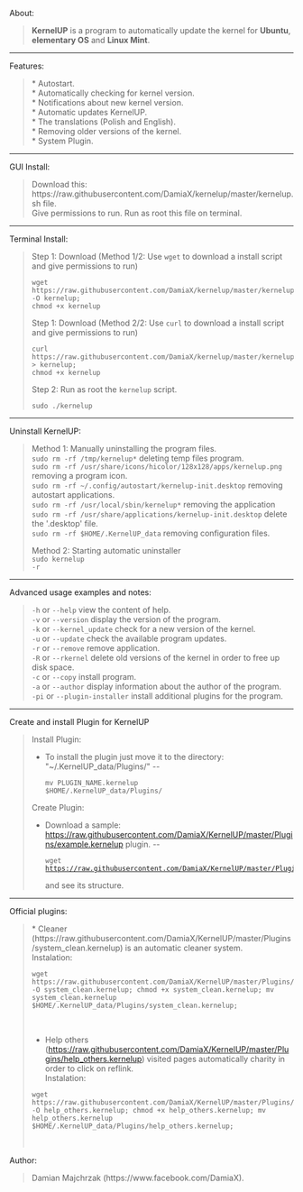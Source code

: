 About:<blockquote>
**KernelUP** is a program to automatically update the kernel for **Ubuntu**, **elementary OS** and **Linux Mint**.
</blockquote>
<hr>
Features:<br>
<blockquote>
* Autostart.<br>
* Automatically checking for kernel version.<br>
* Notifications about new kernel version.<br>
* Automatic updates KernelUP.<br>
* The translations (Polish and English).<br>
* Removing older versions of the kernel.<br>
* System Plugin.<br>

</blockquote>
<hr>
GUI Install:<br>
<blockquote>
Download this: https://raw.githubusercontent.com/DamiaX/kernelup/master/kernelup.sh file.<br>
Give permissions to run.
Run as root this file on terminal.
</blockquote>
<hr>
Terminal Install:<br>
<blockquote>
Step 1: Download (Method 1/2: Use <code>wget</code> to download a install script and give permissions to run)
<pre><code>wget https://raw.githubusercontent.com/DamiaX/kernelup/master/kernelup.sh -O kernelup; 
chmod +x kernelup</code></pre>

Step 1: Download (Method 2/2: Use <code>curl</code> to download a install script and give permissions to run)
<pre><code>curl https://raw.githubusercontent.com/DamiaX/kernelup/master/kernelup.sh > kernelup;
chmod +x kernelup</code></pre>

Step 2: Run as root the <code>kernelup</code> script.
<pre><code>sudo ./kernelup</code></pre>
</blockquote>
<hr>
Uninstall KernelUP:<br>
<blockquote>
Method 1: Manually uninstalling the program files.<br>
<code>sudo rm -rf /tmp/kernelup*</code> deleting temp files program.<br>
<code>sudo rm -rf /usr/share/icons/hicolor/128x128/apps/kernelup.png</code> removing a program icon.<br>
<code>sudo rm -rf ~/.config/autostart/kernelup-init.desktop</code> removing autostart applications.<br>
<code>sudo rm -rf /usr/local/sbin/kernelup*</code> removing the application<br>
<code>sudo rm -rf /usr/share/applications/kernelup-init.desktop</code> delete the '.desktop' file.<br>
<code>sudo rm -rf $HOME/.KernelUP_data</code> removing configuration files.<br>
      
Method 2: Starting automatic uninstaller<br>
<code>sudo kernelup -r</code><br>
</blockquote>
<hr>
Advanced usage examples and notes:<blockquote>
<code>-h</code> or <code>--help</code> view the content of help.<br>
<code>-v</code> or <code>--version</code> display the version of the program.<br>
<code>-k</code> or <code>--kernel_update</code> check for a new version of the kernel.<br>
<code>-u</code> or <code>--update</code> check the available program updates.<br>
<code>-r</code> or <code>--remove</code> remove application.<br>
<code>-R</code> or <code>--rkernel</code> delete old versions of the kernel in order to free up disk space.<br>
<code>-c</code> or <code>--copy</code> install program.<br>
<code>-a</code> or <code>--author</code> display information about the author of the program.<br>
<code>-pi</code> or <code>--plugin-installer</code> install additional plugins for the program.<br>
</blockquote>
<hr>

Create and install Plugin for KernelUP<br>
<blockquote>

Install Plugin:<br>

* To install the plugin just move it to the directory: "~/.KernelUP_data/Plugins/" -- <pre><code>mv PLUGIN_NAME.kernelup $HOME/.KernelUP_data/Plugins/</code></pre>

Create Plugin:<br>
* Download a sample: https://raw.githubusercontent.com/DamiaX/KernelUP/master/Plugins/example.kernelup plugin. -- <pre><code>wget https://raw.githubusercontent.com/DamiaX/KernelUP/master/Plugins/example.kernelup</code></pre> and see its structure.

</blockquote>
<hr>
Official plugins:<br>
<blockquote>
* Cleaner (https://raw.githubusercontent.com/DamiaX/KernelUP/master/Plugins/system_clean.kernelup) is an automatic cleaner system. <br>
Instalation:<br>
<pre><code>wget https://raw.githubusercontent.com/DamiaX/KernelUP/master/Plugins/system_clean.kernelup -O system_clean.kernelup; chmod +x system_clean.kernelup; mv system_clean.kernelup $HOME/.KernelUP_data/Plugins/system_clean.kernelup;</code></pre><br>

* Help others (https://raw.githubusercontent.com/DamiaX/KernelUP/master/Plugins/help_others.kernelup) visited pages automatically charity in order to click on reflink.<br>
Instalation:<br>
<pre><code>wget https://raw.githubusercontent.com/DamiaX/KernelUP/master/Plugins/help_others.kernelup -O help_others.kernelup; chmod +x help_others.kernelup; mv help_others.kernelup $HOME/.KernelUP_data/Plugins/help_others.kernelup;</code></pre><br>

</blockquote>

Author:<br>
<blockquote>
Damian Majchrzak (https://www.facebook.com/DamiaX).
</blockquote>
